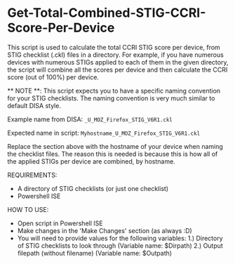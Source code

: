 # Get-Total-Combined-STIG-CCRI-Score-Per-Device
This script is used to calculate the total CCRI STIG score per device, from STIG checklist (.ckl) files in a directory. For example, if you have numerous devices with numerous STIGs applied to each of them in the given directory, the script will combine all the scores per device and then calculate the CCRI score (out of 100%) per device.



** NOTE **:  This script expects you to have a specific naming convention for your STIG checklists. The naming convention is very much similar to default DISA style. 

Example name from DISA:
`_U_MOZ_Firefox_STIG_V6R1.ckl`

Expected name in script:
 `Myhostname_U_MOZ_Firefox_STIG_V6R1.ckl`

Replace the <Myhostname> section above with the hostname of your device when naming the checklist files. The reason this is needed is because this is how all of the applied STIGs per device are combined, by hostname.

 REQUIREMENTS:
 - A directory of STIG checklists (or just one checklist)
 - Powershell ISE
 
 HOW TO USE:
 - Open script in Powershell ISE
 - Make changes in the 'Make Changes' section (as always :D)
 - You will need to provide values for the following variables:
 1.) Directory of STIG checklists to look through (Variable name: $Dirpath)
 2.) Output filepath (without filename) (Variable name: $Outpath)

